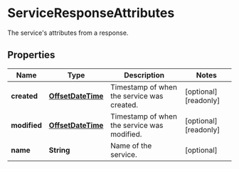 

# ServiceResponseAttributes

The service's attributes from a response.
## Properties

Name | Type | Description | Notes
------------ | ------------- | ------------- | -------------
**created** | [**OffsetDateTime**](OffsetDateTime.md) | Timestamp of when the service was created. |  [optional] [readonly]
**modified** | [**OffsetDateTime**](OffsetDateTime.md) | Timestamp of when the service was modified. |  [optional] [readonly]
**name** | **String** | Name of the service. |  [optional]



